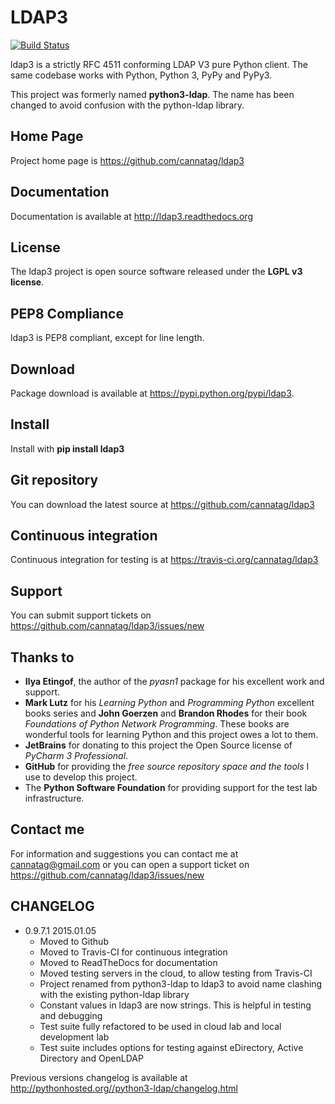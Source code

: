 LDAP3
=====

[![Build Status](https://travis-ci.org/cannatag/ldap3.svg?branch=master)](https://travis-ci.org/cannatag/ldap3)
    
    
ldap3 is a strictly RFC 4511 conforming LDAP V3 pure Python client. The same codebase works with Python, Python 3, PyPy and PyPy3.

This project was formerly named **python3-ldap**. The name has been changed to avoid confusion with the python-ldap library.

Home Page
---------

Project home page is https://github.com/cannatag/ldap3


Documentation
-------------

Documentation is available at http://ldap3.readthedocs.org


License
-------

The ldap3 project is open source software released under the **LGPL v3 license**.


PEP8 Compliance
---------------

ldap3 is PEP8 compliant, except for line length.


Download
--------

Package download is available at https://pypi.python.org/pypi/ldap3.


Install
-------

Install with **pip install ldap3**


Git repository
--------------

You can download the latest source at https://github.com/cannatag/ldap3


Continuous integration
----------------------

Continuous integration for testing is at https://travis-ci.org/cannatag/ldap3

Support
-------

You can submit support tickets on https://github.com/cannatag/ldap3/issues/new


Thanks to
---------

* **Ilya Etingof**, the author of the *pyasn1* package for his excellent work and support.
* **Mark Lutz** for his *Learning Python* and *Programming Python* excellent books series and **John Goerzen** and **Brandon Rhodes** for their book *Foundations of Python Network Programming*. These books are wonderful tools for learning Python and this project owes a lot to them.
* **JetBrains** for donating to this project the Open Source license of *PyCharm 3 Professional*.
* **GitHub** for providing the *free source repository space and the tools* I use to develop this project.
* The **Python Software Foundation** for providing support for the test lab infrastructure.


Contact me
----------

For information and suggestions you can contact me at cannatag@gmail.com or you can open a support ticket on https://github.com/cannatag/ldap3/issues/new

CHANGELOG
---------
* 0.9.7.1 2015.01.05
    - Moved to Github
    - Moved to Travis-CI for continuous integration
    - Moved to ReadTheDocs for documentation
    - Moved testing servers in the cloud, to allow testing from Travis-CI
    - Project renamed from python3-ldap to ldap3 to avoid name clashing with the existing python-ldap library
    - Constant values in ldap3 are now strings. This is helpful in testing and debugging
    - Test suite fully refactored to be used in cloud lab and local development lab
    - Test suite includes options for testing against eDirectory, Active Directory and OpenLDAP

Previous versions changelog is available at http://pythonhosted.org//python3-ldap/changelog.html
